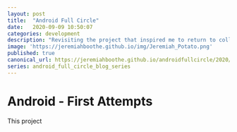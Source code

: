 ```yaml
---
layout: post
title:  "Android Full Circle"
date:   2020-09-09 10:50:07
categories: development
description: "Revisiting the project that inspired me to return to college after 20 years, and earn my Computer Science Degree"
image: 'https://jeremiahboothe.github.io/img/Jeremiah_Potato.png'
published: true
canonical_url: https://jeremiahboothe.github.io/androidfullcircle/2020/09/09/android_full_circle_start.html
series: android_full_circle_blog_series
---
```


# Android - First Attempts
This project

